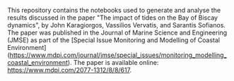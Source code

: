 This repository contains the notebooks used to generate and analyse the results discussed in the paper "The impact of tides on the Bay of Biscay dynamics", by John Karagiorgos, Vassilios Vervatis, and Sarantis Sofianos.
The paper was published in the Journal of Marine Science and Engineering (JMSE) as part of the [Special Issue Monitoring and Modelling of Coastal Environment] (https://www.mdpi.com/journal/jmse/special_issues/monitoring_modelling_coastal_environment). The paper is available online: https://www.mdpi.com/2077-1312/8/8/617. 
